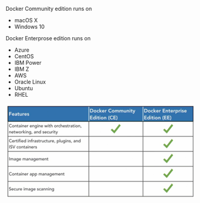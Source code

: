 

Docker Community edition runs on 
* macOS X
* Windows 10

Docker Enterprose edition runs on 
* Azure
* CentOS
* IBM Power
* IBM Z
* AWS
* Oracle Linux
* Ubuntu
* RHEL

![Docker Editiions](./docker_editions.png)